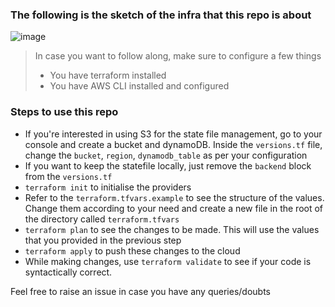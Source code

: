 ### The following is the sketch of the infra that this repo is about
![image](https://github.com/user-attachments/assets/f0f7c90b-a66c-4cf7-a93e-59729d1bb69f)

> In case you want to follow along, make sure to configure a few things
> - You have terraform installed
> - You have AWS CLI installed and configured

### Steps to use this repo
- If you're interested in using S3 for the state file management, go to your console and create a bucket and dynamoDB. Inside the `versions.tf` file, change the `bucket`, `region`, `dynamodb_table` as per your configuration
- If you want to keep the statefile locally, just remove the `backend` block from the `versions.tf`
- `terraform init` to initialise the providers
- Refer to the `terraform.tfvars.example` to see the structure of the values. Change them according to your need and create a new file in the root of the directory called `terraform.tfvars`
- `terraform plan` to see the changes to be made. This will use the values that you provided in the previous step
- `terraform apply` to push these changes to the cloud
- While making changes, use `terraform validate` to see if your code is syntactically correct.

Feel free to raise an issue in case you have any queries/doubts
